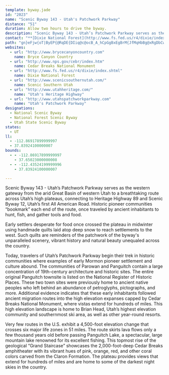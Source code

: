 ```yaml
---
template: byway.jade
id: "2023"
name: "Scenic Byway 143 - Utah's Patchwork Parkway"
distance: "51"
duration: Allow two hours to drive the byway.
description: "Scenic Byway 143 - Utah’s Patchwork Parkway serves as the western gateway to a breathtaking route across Utah’s high plateaus, connecting to Heritage Highway 89 and Scenic Byway 12, Utah’s first All American Road. These routes allow travelers to experience a nationally renowned passage through two national parks and two national monuments as they explore the vast landscape between Interstate 15 and Interstate 70."
contact: "**[Dixie National Forest](http://www.fs.fed.us/r4/dixie/index.shtml)**  \r\n435-865-3700  \r\n\r\n**Parowan Visitor Center**  \r\n1-888-PAROWAN, ext. 1851"
path: "gn}eFjw{oT|ByEP{@RqDE{DIiq@c@ocB_A_hCpGgBxEgBrM{JfMqHbBg@xRgDbCwA~LqIhDwBbA[lGu@tCaAfEsClAm@hCy@bc@eFrDHvXtBbCd@vErBdX`OjUtLvFfDhHzG|BjAzKrD|@d@tDbDvF|FhMjQrFdGnLvJrYfUbAdAhAhBfF`Mn@fAbAvAhWvYrBrAzI`DdBfA|A|A|SbWdPb\\bB|Bt@p@|@d@fI~BbBTz@A|@QjAm@dF_Fx@g@xA_@~@Gn@WrCoGt@mFhA}Dv@{ArCwCr@iAn@yBt@mFl@eBfG_GhAu@tB}@pDaAn@[h@w@~@yC^g@d@YfACtBb@~A@zFy@nADl@Pz@DrEk@v@JbExBbBLlCDzBSzGkBrCKjNdBpBJxAK|EmAxAQrCE|CP~@EbA]jCcBbAKhAXbAr@Tx@|AxB|Ad@bKz@vA\\vHfGbBl@hD^j@Vv@z@xAdCr@f@dA^zFx@~@XpKxGlCrBhFlB|GlEvFfBbD\\`A^tBbCHh@Mf@OF_@A_CeC]GOFKLBh@nBfCx@l@NBbA_@~@FfEfCnDlCv@dAt@dB^`@bCjBrAfBZJrC[pBHtAM\\[pAwBv@m@n@EbDJ|@Ej@Sx@k@|BeC|ByDdA{@hASlC^xAFh@[nAqAhAkBlAyArBuAfMmH~AYlA?r@JdEfBxNvK|A|AvE`GlEfGzKbP~@f@^H^Dn@IrAg@bEsBbASlBDvPfItFtChAd@j@F~@GbAk@v@sANm@FgB?wGOiC?kARmApHmOd@e@jEcCj@k@l@gA~@eCZmBHkAHoHHkAh@aBt@_AzFyDt@WnNoBbCm@vOsGpHgDvDoAvDm@xZoBfBUx@UlA_AhKyJpA_Bx@uAjAmD|@aFX}BX}JzAaGf@sAn@iA|G{G}D{LUuAIkBi@kE_AcDEy@CcANoCHuG|AeHD_A@iDGuAq@cFGyA?wDZiC~BmF`AeE~Ey[fRazAj@mHIuD_@eD_AgEeN{i@s@kEIaAyHuoB?mBJ_BXkA|BkE^iARkCIoBWkAa@eAo@y@sBaBiA_Bi@eBy@uG_@mAo@qAYe@}CgCgBwBe@aAe@{A_@qBw@mPu@wLyC}SaEy]o@wDcHqZuJk]e@{D_@sECoJBs@TuBPcA|@yCxAsC|BeDr@y@`As@lB}@jJcDxB}AhAo@n@Sx@KfA?hCRdBQ`GmA|@g@x@qAVy@XeCVqM~@oNHmBCoBc@oIB{@x@_HEkAm@iEHcBHa@t@eBd@s@pD{DxAwC`Jk]RiB?wBc@aGHaDh@sD@_AAqA]gB[y@y@mAaFmGoD{DgEyCo@y@c@_Ai@eCOuAr@gK@kE_A{K?eCh@}E\\wE@oHEsA[{BmEyRq@oB{@gBoKsM{BaCkBeA_AWsAMcVp@_Bl@sBfBmElHmArA{@d@eAZsAJgDDy@KsFoBeKqEmCa@_EEyOx@wCQu@SeSgIgCo@_BUwg@{BcBJ_EfAsAVaBDuAOaIuB}Es@wF_@oD}@eJ{EyAkAy@iA{FyL{@sB}AgEaJkZoBaIcB{MwIuv@_Jur@yD}VyAmGoAaDs@mAsCwDcB{AkHmE_Dw@yMmBiFg@oC?}D~AsBnBsB~CcElFq@f@kAh@cBLsEa@}D_AoAw@gAkCK}@@}AVgBzCuK|@_Eb@gCXsDGmE[gFoAsF}@aC_BkCwF_GeLuKyEcFi@_AmD{IiBqDmAgAk@c@}Am@u@SmAKsANuC|By@b@w@Rk@?iBs@cBmAaFkB_Aq@i@m@eAsCc@eBOoAOmBMkKf@aD~@kEDiBOyB[_CIaAD}@R_BtAiD^eBBsAWkAg@y@sB{Ai@y@wAsEu@y@iCkBkCy@eC_@uRmAgBe@o@_@o@aAiAkCiKaO_@u@[}@Y{AUeCMgEK}RUwBy@}D}AcEoBaGWuA[mG_@cQ_@sDiAgCc@o@iBgAsB_@_Ag@iByC}FiNcBkDwAgCoAyAgWkSiEeC{H_CgCyAkBmCia@up@_BeFs@cFUmEt@kMx@iJR_E?mC_AuMMsDXyRXkBz@mDlBeDfB{AhCsD`JyNt@{Ax@_C|@{DZcDL{Fo@m]?gEJqBn@sEd@gBpEgNJmCKuAY}AkAaESeB?gCDsAR_BbDuKTaEKeBWyA[eAoL}P_BsDy@gCiAwEm@}Du@{HiUqgCSkDBsCfEah@CmEoAmIIsBBy@^gCnByD|AmD^wBDaCEk@g@iCmGmLeAyC_@yBI}JIqBIaAy@qEe@{A_AmB}@kCuA{Fc@mAy@eBmGcKyByCsAcAaEuBi[gLwXsKaCs@cBSg_@a@y@QmBy@}JuJsAq@cAS_D?e_@dBsCDiAOyAg@cBsAkDmDaBaAkBe@uEKu|@d@qINko@V"
websites: 
  - url: "http://www.brycecanyoncountry.com"
    name: Bryce Canyon Country
  - url: "http://www.nps.gov/cebr/index.htm"
    name: Cedar Breaks National Monument
  - url: "http://www.fs.fed.us/r4/dixie/index.shtml"
    name: Dixie National Forest
  - url: "http://www.scenicsouthernutah.com/"
    name: Scenic Southern Utah
  - url: "http://www.utahheritage.com/"
    name: "Utah's Heritage Highway"
  - url: "http://www.utahspatchworkparkway.com"
    name: "Utah's Patchwork Parkway"
designations: 
  - National Scenic Byway
  - National Forest Scenic Byway
  - Utah State Scenic Byway
states: 
  - UT
ll: 
  - -112.86917899999997
  - 37.83924100000007
bounds: 
  - - -112.86917899999997
    - 37.65023000000008
  - - -112.43524199999996
    - 37.83924100000007

---
```


Scenic Byway 143 - Utah’s Patchwork Parkway serves as the western gateway from the arid Great Basin of western Utah to a breathtaking route across Utah’s high plateaus, connecting to Heritage Highway 89 and Scenic Byway 12, Utah’s first All American Road. Historic pioneer communities “bookmark” each end of the route, once traveled by ancient inhabitants to hunt, fish, and gather tools and food.

Early settlers desperate for food once crossed the plateau in midwinter using handmade quilts laid atop deep snow to reach settlements to the west. Such quilts are reminders of the patchwork of the byway's unparalleled scenery, vibrant history and natural beauty unequaled across the country.

Today, travelers of Utah’s Patchwork Parkway begin their trek in historic communities where examples of early Mormon pioneer settlement and culture abound. The communities of Parowan and Panguitch contain a large concentration of 19th-century architecture and historic sites. The entire original Panguitch townsite is listed on the National Register of Historic Places. These two town sites were previously home to ancient native peoples who left behind an abundance of petroglyphs, pictographs, and more. Additional evidence indicates that these early inhabitants followed ancient migration routes into the high elevation expanses capped by Cedar Breaks National Monument, where vistas extend for hundreds of miles. This high elevation landscape is home to Brian Head, Utah’s highest elevation community and southernmost ski area, as well as other year-round resorts. 

Very few routes in the U.S. exhibit a 4,500-foot elevation change that crosses six major life zones in 51 miles. The route skirts lava flows only a few thousand years old before passing Panguitch Lake, a spectacular, large mountain lake renowned for its excellent fishing. This topmost rise of the geological “Grand Staircase” showcases the 2,000-foot-deep Cedar Breaks amphitheater with its vibrant hues of pink, orange, red, and other coral colors carved from the Claron Formation. The plateau provides views that extend for hundreds of miles and are home to some of the darkest night skies in the country.